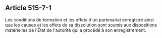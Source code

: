 Article 515-7-1
----
Les conditions de formation et les effets d'un partenariat enregistré ainsi que
les causes et les effets de sa dissolution sont soumis aux dispositions
matérielles de l'État de l'autorité qui a procédé à son enregistrement.
